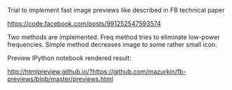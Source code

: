 Trial to implement fast image previews like described in FB technical paper

https://code.facebook.com/posts/991252547593574

Two methods are implemented. Freq method tries to eliminate low-power frequencies. Simple method decreases image to 
some rather small icon.

Preview IPython notebook rendered result:

http://htmlpreview.github.io/?https://github.com/mazurkin/fb-previews/blob/master/previews.html
